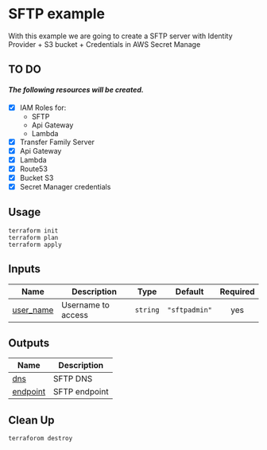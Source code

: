 # SFTP example
With this example we are going to create a SFTP server with Identity Provider + S3 bucket + Credentials in AWS Secret Manage

## TO DO
#### _The following resources will be created._

- [X] IAM Roles for:
    - SFTP
    - Api Gateway
    - Lambda
- [X] Transfer Family Server
- [X] Api Gateway
- [X] Lambda
- [X] Route53
- [X] Bucket S3
- [X] Secret Manager credentials

## Usage
```
terraform init
terraform plan
terraform apply
```

## Inputs

| Name | Description | Type | Default | Required |
|------|-------------|------|---------|:--------:|
| <a name="input_user_name"></a> [user\_name](#input\_user\_name) | Username to access | `string` | `"sftpadmin"` |   yes    |

## Outputs

| Name | Description |
|------|-------------|
| <a name="output_dns"></a> [dns](#output\_dns) | SFTP DNS |
| <a name="output_endpoint"></a> [endpoint](#output\_endpoint) | SFTP endpoint |

## Clean Up
```
terraforom destroy
```
